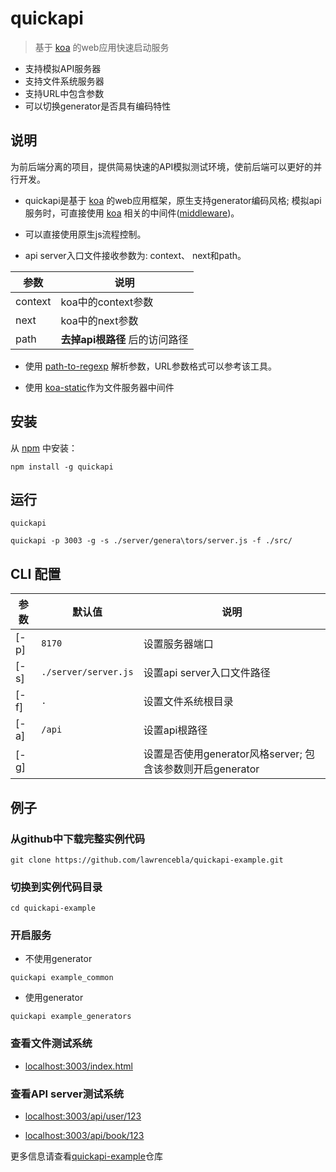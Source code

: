 # quickapi

> 基于 [koa](https://github.com/koajs/koa) 的web应用快速启动服务

* 支持模拟API服务器
* 支持文件系统服务器
* 支持URL中包含参数
* 可以切换generator是否具有编码特性

## 说明

为前后端分离的项目，提供简易快速的API模拟测试环境，使前后端可以更好的并行开发。

* quickapi是基于 [koa](https://github.com/koajs/koa) 的web应用框架，原生支持generator编码风格;
模拟api服务时，可直接使用 [koa](https://github.com/koajs/koa) 相关的中间件([middleware](https://github.com/koajs/koa/wiki#middleware))。

* 可以直接使用原生js流程控制。

* api server入口文件接收参数为: context、 next和path。

| 参数 |  说明 |
| --- | --- |
| context | koa中的context参数 |
| next | koa中的next参数 |
| path | **去掉api根路径** 后的访问路径 |

* 使用 [path-to-regexp](https://github.com/pillarjs/path-to-regexp) 解析参数，URL参数格式可以参考该工具。

* 使用 [koa-static](https://github.com/koajs/static)作为文件服务器中间件


## 安装

从 [npm](https://www.npmjs.org/) 中安装：

```
npm install -g quickapi
```

## 运行
```
quickapi
```
```
quickapi -p 3003 -g -s ./server/genera\tors/server.js -f ./src/
```

## CLI 配置

| 参数 | 默认值 | 说明 |
| --- | --- | --- |
| [-p] | <code>8170</code> | 设置服务器端口 |
| [-s] | <code>./server/server.js</code> | 设置api server入口文件路径 |
| [-f] | <code>.</code> | 设置文件系统根目录 |
| [-a] | <code>/api</code> | 设置api根路径 |
| [-g] |  | 设置是否使用generator风格server; 包含该参数则开启generator |


## 例子

### 从github中下载完整实例代码
```
git clone https://github.com/lawrencebla/quickapi-example.git
```

### 切换到实例代码目录
```
cd quickapi-example
```

### 开启服务

* 不使用generator

```
quickapi example_common
```

* 使用generator

```
quickapi example_generators
```

### 查看文件测试系统

* [localhost:3003/index.html](http://localhost:3003/index.html)

### 查看API server测试系统

* [localhost:3003/api/user/123](http://localhost:3003/api/user/123)

* [localhost:3003/api/book/123](http://localhost:3003/api/book/123)


更多信息请查看[quickapi-example](https://github.com/lawrencebla/quickapi-example)仓库